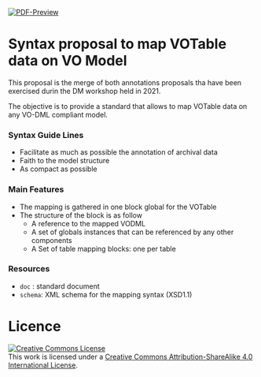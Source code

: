 [![PDF-Preview](https://img.shields.io/badge/PDF-Preview-blue)](https://github.com/ivoa-std/ModelInstanceInVot/releases/download/auto-pdf-preview/mivot-draft.pdf)
# Syntax proposal to map VOTable data on VO Model

This proposal is the merge of both annotations proposals tha have been exercised durin the DM workshop held in 2021.

The objective is to provide a standard that allows to map VOTable data on any VO-DML compliant model. 

### Syntax Guide Lines

- Facilitate as much as possible the annotation of archival data
- Faith to the model structure
- As compact as possible

### Main Features

- The mapping is gathered in one block global for the VOTable
- The structure of the block is as follow
    - A reference to the mapped VODML
    - A set of globals instances that can be referenced by any other components
    - A Set of table mapping blocks: one per table 

### Resources

- `doc` : standard document
- `schema`: XML schema for the mapping syntax (XSD1.1)

# Licence

<a rel="license" href="http://creativecommons.org/licenses/by-sa/4.0/">
  <img alt="Creative Commons License" style="border-width:0" src="https://i.creativecommons.org/l/by-sa/4.0/88x31.png" /></a>
  <br />
  This work is licensed under a <a rel="license" href="http://creativecommons.org/licenses/by-sa/4.0/">
  Creative Commons Attribution-ShareAlike 4.0 International License</a>.
  
